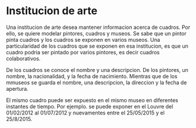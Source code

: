 # Institucion de arte

Una institucion de arte desea mantener informacion acerca de
cuadros. Por ello, se quiere modelar pintores, cuadros y museos. Se
sabe que un pintor pinta cuadros y los cuadros se exponen en varios
museos. Una particularidad de los cuadros que se exponen en esa
institucion, es que un cuadro podria ser pintado por varios pintores,
es decir cuadros colaborativos.


De los cuadros se conoce el nombre y una descripcion. De los pintores,
un nombre, la nacionalidad, y la fecha de nacimiento. Mientras que de los
mmuseos se guarda el nombre, una descripcion, la direccion y la fecha
de apertura.

El mismo cuadro puede ser expuesto en el mismo museo en diferentes
instantes de tiempo. Por ejemplo. se puede exponer en el Louvre del
01/02/2012 al 01/07/2012 y nuevamentes entre el 25/05/2015 y el
25/8/2015. 
